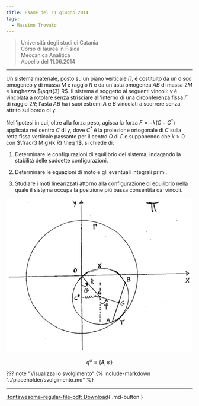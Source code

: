 ```yaml
---
title: Esame del 11 giugno 2014
tags:
  - Massimo Trovato
---
```


> Università degli studi di Catania<br> Corso di laurea in Fisica<br> Meccanica Analitica<br> Appello del 11.06.2014

---

Uń sistema materiale, posto su un piano verticale $\Pi$, é costituito da
un disco omogeneo $\gamma$ di massa $M$ e raggio $R$ e da un'asta
omogenea $A B$ di massa $2 M$ e lunghezza $\sqrt{3} R$. Il sistema é
soggetto ai seguenti vincoli: $\gamma$ é vincolata a rotolare senza
strisciare all'interno di una circonferenza fissa $\Gamma$ di raggio
$2 R$; l'asta $A B$ ha i suoi estremi $A$ e $B$ vincolati a scorrere
senza attrito sul bordo di $\gamma$.

Nell'ipotesi in cui, oltre alla forza peso, agisca la forza
$F=-k\left(C-C^{*}\right)$ applicata nel centro $C$ di $\gamma$, dove
$C^{*}$ é la proiezione ortogonale di $C$ sulla retta fissa verticale
passante per il centro $O$ di $\Gamma$ e supponendo che $k>0$ con
$\frac{3 M g}{k R} \neq 1$, si chiede di:

1.  Determinare le configurazioni di equilibrio del sistema, indagando
    la stabilitá delle suddette configurazioni.

2.  Determinare le equazioni di moto e gli eventuali integrali primi.

3.  Studiare i moti linearizzati attorno alla configurazione di
    equilibrio nella quale il sistẹma occupa la posizione piú bassa
    consentita dai vincoli.

![image](images/2023_04_03_c2b519dab57738b76b16g-13.jpg)

$$q^{\alpha} \equiv\{\vartheta, \varphi\}$$

??? note "Visualizza lo svolgimento"
    {% include-markdown "../placeholder/svolgimento.md" %}

---

[:fontawesome-regular-file-pdf: Download](pdf/2014-2016-t.pdf){ .md-button }